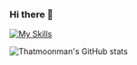 ### Hi there 👋


[![My Skills](https://skills.thijs.gg/icons?i=js,react,html,css,nodejs,ruby,rails,postgresql,mongodb,git)](https://skills.thijs.gg)

![Thatmoonman's GitHub stats](https://github-readme-stats.vercel.app/api?username=Thatmoonman&show_icons=true&theme=tokyonight)

<!--
**Thatmoonman/Thatmoonman** is a ✨ _special_ ✨ repository because its `README.md` (this file) appears on your GitHub profile.

Here are some ideas to get you started:

- 🔭 I’m currently working on ...
- 🌱 I’m currently learning ...
- 👯 I’m looking to collaborate on ...
- 🤔 I’m looking for help with ...
- 💬 Ask me about ...
- 📫 How to reach me: ...
- 😄 Pronouns: ...
- ⚡ Fun fact: ...
-->

